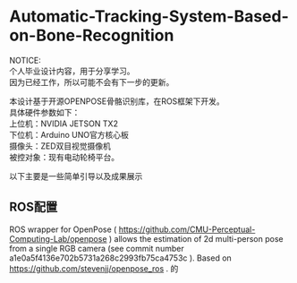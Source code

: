 Automatic-Tracking-System-Based-on-Bone-Recognition  
================

NOTICE:  
个人毕业设计内容，用于分享学习。  
因为已经工作，所以可能不会有下一步的更新。  


本设计基于开源OPENPOSE骨骼识别库，在ROS框架下开发。  
具体硬件参数如下：  
上位机：NVIDIA JETSON TX2  
下位机：Arduino UNO官方核心板  
摄像头：ZED双目视觉摄像机  
被控对象：现有电动轮椅平台。

以下主要是一些简单引导以及成果展示

ROS配置
------
ROS wrapper for OpenPose ( https://github.com/CMU-Perceptual-Computing-Lab/openpose ) allows the estimation of 2d multi-person pose from a single RGB camera (see commit number a1e0a5f4136e702b5731a268c2993fb75ca4753c ). Based on https://github.com/stevenjj/openpose_ros .
的
